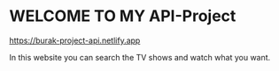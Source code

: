# WELCOME TO MY API-Project

https://burak-project-api.netlify.app

In this website you can search the TV shows and watch what you want.

